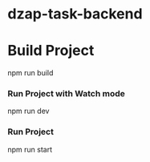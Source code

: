 # dzap-task-backend

# Build Project
npm run build

### Run Project with Watch mode
npm run dev


### Run Project
npm run start
